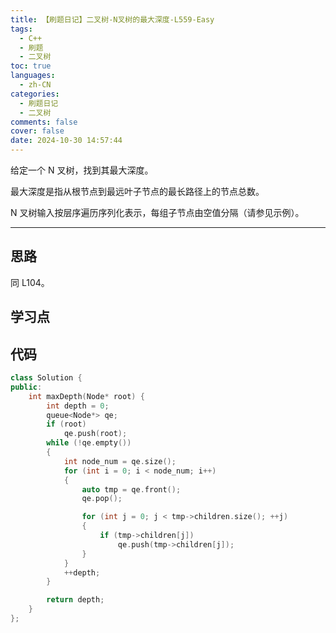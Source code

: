 ```yaml
---
title: 【刷题日记】二叉树-N叉树的最大深度-L559-Easy
tags:
  - C++
  - 刷题
  - 二叉树
toc: true
languages:
  - zh-CN
categories:
  - 刷题日记
  - 二叉树
comments: false
cover: false
date: 2024-10-30 14:57:44
---
```


给定一个 N 叉树，找到其最大深度。

最大深度是指从根节点到最远叶子节点的最长路径上的节点总数。

N 叉树输入按层序遍历序列化表示，每组子节点由空值分隔（请参见示例）。

<!-- more -->

---

## 思路

同 L104。

## 学习点



## 代码

```cpp
class Solution {
public:
    int maxDepth(Node* root) {
        int depth = 0;
        queue<Node*> qe;
        if (root)
            qe.push(root);
        while (!qe.empty())
        {
            int node_num = qe.size();
            for (int i = 0; i < node_num; i++)
            {
                auto tmp = qe.front();
                qe.pop();

                for (int j = 0; j < tmp->children.size(); ++j)
                {
                    if (tmp->children[j])
                        qe.push(tmp->children[j]);
                }
            }
            ++depth;
        }

        return depth;
    }
};
```